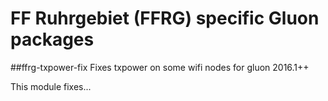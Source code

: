 # FF Ruhrgebiet (FFRG) specific Gluon packages

##ffrg-txpower-fix
Fixes txpower on some wifi nodes for gluon 2016.1++

This module fixes...
